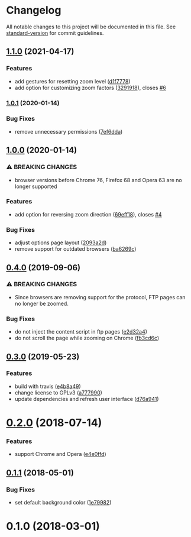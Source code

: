 # Changelog

All notable changes to this project will be documented in this file. See [standard-version](https://github.com/conventional-changelog/standard-version) for commit guidelines.

## [1.1.0](https://github.com/dessant/scroll-zoom/compare/v1.0.1...v1.1.0) (2021-04-17)


### Features

* add gestures for resetting zoom level ([d1f7778](https://github.com/dessant/scroll-zoom/commit/d1f7778698328576c1b32ff46418bf09951bd6df))
* add option for customizing zoom factors ([3291918](https://github.com/dessant/scroll-zoom/commit/32919189bed8d7ca5220793057f8ca5879aa95c0)), closes [#6](https://github.com/dessant/scroll-zoom/issues/6)

### [1.0.1](https://github.com/dessant/scroll-zoom/compare/v1.0.0...v1.0.1) (2020-01-14)


### Bug Fixes

* remove unnecessary permissions ([7ef6dda](https://github.com/dessant/scroll-zoom/commit/7ef6dda6c0c949c3b707232c4141461037cca438))

## [1.0.0](https://github.com/dessant/scroll-zoom/compare/v0.4.0...v1.0.0) (2020-01-14)


### ⚠ BREAKING CHANGES

* browser versions before Chrome 76, Firefox 68 and Opera 63
are no longer supported

### Features

* add option for reversing zoom direction ([69eff18](https://github.com/dessant/scroll-zoom/commit/69eff185a91048a2fbdc88d2db3adf25d744c30f)), closes [#4](https://github.com/dessant/scroll-zoom/issues/4)


### Bug Fixes

* adjust options page layout ([2093a2d](https://github.com/dessant/scroll-zoom/commit/2093a2d49fb14965dd84eb2e3b8590736fe99f30))
* remove support for outdated browsers ([ba6269c](https://github.com/dessant/scroll-zoom/commit/ba6269c077858a512a9489e0cb1d49ef6c5de118))

## [0.4.0](https://github.com/dessant/scroll-zoom/compare/v0.3.0...v0.4.0) (2019-09-06)


### ⚠ BREAKING CHANGES

* Since browsers are removing support for the protocol,
FTP pages can no longer be zoomed.

### Bug Fixes

* do not inject the content script in ftp pages ([e2d32a4](https://github.com/dessant/scroll-zoom/commit/e2d32a4))
* do not scroll the page while zooming on Chrome ([fb3cd6c](https://github.com/dessant/scroll-zoom/commit/fb3cd6c))

## [0.3.0](https://github.com/dessant/scroll-zoom/compare/v0.2.0...v0.3.0) (2019-05-23)


### Features

* build with travis ([e4b8a49](https://github.com/dessant/scroll-zoom/commit/e4b8a49))
* change license to GPLv3 ([a777990](https://github.com/dessant/scroll-zoom/commit/a777990))
* update dependencies and refresh user interface ([d76a941](https://github.com/dessant/scroll-zoom/commit/d76a941))



<a name="0.2.0"></a>
# [0.2.0](https://github.com/dessant/scroll-zoom/compare/v0.1.1...v0.2.0) (2018-07-14)


### Features

* support Chrome and Opera ([e4e0ffd](https://github.com/dessant/scroll-zoom/commit/e4e0ffd))



<a name="0.1.1"></a>
## [0.1.1](https://github.com/dessant/scroll-zoom/compare/v0.1.0...v0.1.1) (2018-05-01)


### Bug Fixes

* set default background color ([1e79982](https://github.com/dessant/scroll-zoom/commit/1e79982))



<a name="0.1.0"></a>
# 0.1.0 (2018-03-01)
